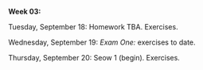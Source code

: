 **Week 03:**

Tuesday, September 18: Homework TBA. Exercises.

Wednesday, September 19: *Exam One:* exercises to date.

Thursday, September 20: Seow 1 (begin). Exercises.